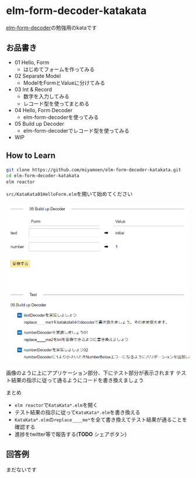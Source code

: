 # elm-form-decoder-katakata

[elm-form-decoder](https://package.elm-lang.org/packages/arowM/elm-form-decoder/latest/)の勉強用のkataです

## お品書き

- 01 Hello, Form
  - はじめてフォームを作ってみる
- 02 Separate Model
  - ModelをFormとValueに分けてみる
- 03 Int & Record
  - 数字を入力してみる
  - レコード型を使ってまとめる
- 04 Hello, Form Decoder
  - elm-form-decoderを使ってみる
- 05 Build up Decoder
  - elm-form-decoderでレコード型を使ってみる
- WIP

## How to Learn

```sh
git clone https://github.com/miyamoen/elm-form-decoder-katakata.git
cd elm-form-decoder-katakata
elm reactor
```

`src/KataKata01HelloForm.elm`を開いて始めてください

![](sample.png)

画像のように上にアプリケーション部分、下にテスト部分が表示されます
テスト結果の指示に従って通るようにコードを書き換えましょう

まとめ
- `elm reactor`で`KataKata*.elm`を開く
- テスト結果の指示に従って`KataKata*.elm`を書き換える
- `KataKata*.elm`の`replace____me*`を全て書き換えてテスト結果が通ることを確認する
- 進捗をtwitter等で報告する(__TODO__ シェアボタン)


## 回答例

まだないです
